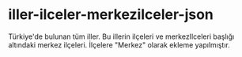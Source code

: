 # iller-ilceler-merkezilceler-json
Türkiye'de bulunan tüm iller. 
Bu illerin ilçeleri ve merkezIlceleri başlığı altındaki merkez ilçeleri. 
İlçelere "Merkez" olarak ekleme yapılmıştır.
